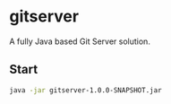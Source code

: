# gitserver

A fully Java based Git Server solution.

## Start

``` bash
java -jar gitserver-1.0.0-SNAPSHOT.jar
```